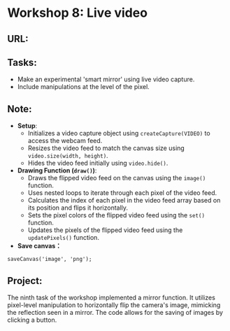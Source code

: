 # Workshop 8: Live video

## URL:



## Tasks:

- Make an experimental 'smart mirror' using live video capture.
- Include manipulations at the level of the pixel.

## Note:

- **Setup**:
  - Initializes a video capture object using `createCapture(VIDEO)` to access the webcam feed.
  - Resizes the video feed to match the canvas size using `video.size(width, height)`.
  - Hides the video feed initially using `video.hide()`.
- **Drawing Function (`draw()`)**:
  - Draws the flipped video feed on the canvas using the `image()` function.
  - Uses nested loops to iterate through each pixel of the video feed.
  - Calculates the index of each pixel in the video feed array based on its position and flips it horizontally.
  - Sets the pixel colors of the flipped video feed using the `set()` function.
  - Updates the pixels of the flipped video feed using the `updatePixels()` function.
- **Save canvas：**

~~~
saveCanvas('image', 'png');
~~~

## Project:

The ninth task of the workshop implemented a mirror function. It utilizes pixel-level manipulation to horizontally flip the camera's image, mimicking the reflection seen in a mirror. The code allows for the saving of images by clicking a button.